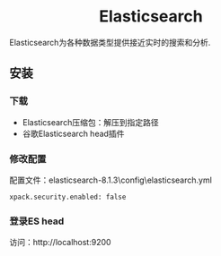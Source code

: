 <h1 style="text-align:center">Elasticsearch</h1>

Elasticsearch为各种数据类型提供接近实时的搜索和分析.

## 安装

### 下载

- Elasticsearch压缩包：解压到指定路径
- 谷歌Elasticsearch head插件

### 修改配置

配置文件：elasticsearch-8.1.3\config\elasticsearch.yml

```
xpack.security.enabled: false
```

### 登录ES head

访问：http://localhost:9200

